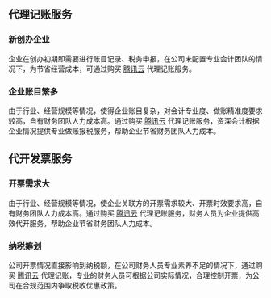 

## 代理记账服务

### 新创办企业

企业在创办初期即需要进⾏账目记录、税务申报，在公司未配置专业会计团队的情况下，为节省经营成本，可通过购买 [腾讯云]() 代理记账服务。

### 企业账目繁多

由于行业、经营规模等情况，使得企业账目复杂，对会计专业度、做账精准度要求较高，自有财务团队人力成本高。通过购买 [腾讯云]() 代理记账服务，资深会计根据企业情况提供专业做账报税服务，帮助企业节省财务团队人力成本。

## 代开发票服务

### 开票需求大

由于行业、经营规模等情况，使企业关联方的开票需求较大、开票时效要求高，自有财务团队人力成本高。通过购买 [腾讯云]() 代理记账服务，财务人员为企业提供高效代开服务，帮助企业节省财务团队人力成本。

### 纳税筹划

公司开票情况直接影响到纳税额，在公司财务人员专业素养不足的情况下，通过购买 [腾讯云]() 代理记账，专业的财务人员可根据公司实际情况，合理控制开票，为公司在合规范围内争取税收优惠政策。
